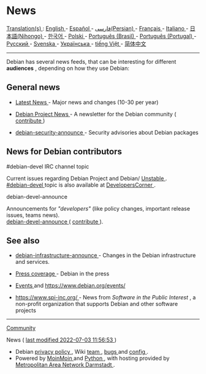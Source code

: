 # News

[ Translation(s) ](https://wiki.debian.org/DebianWiki/EditorGuide#translation)
: [ English ](https://wiki.debian.org/News) \- [ Español
](https://wiki.debian.org/es/News) \- [ فارسی(Persian)
](https://wiki.debian.org/fa/News) \- [ Français
](https://wiki.debian.org/fr/News) \- [ Italiano
](https://wiki.debian.org/it/News) \- [ 日本語(Nihongo)
](https://wiki.debian.org/ja/News) \- [ 한국어 ](https://wiki.debian.org/ko/News)
\- [ Polski ](https://wiki.debian.org/pl/Wiadomo%C5%9Bci) \- [ Português
(Brasil) ](https://wiki.debian.org/pt_BR/News) \- [ Português (Portugal)
](https://wiki.debian.org/pt_PT/News) \- [ Русский
](https://wiki.debian.org/ru/News) \- [ Svenska
](https://wiki.debian.org/sv/News) \- [ Українська
](https://wiki.debian.org/uk/News) \- [ tiếng Việt
](https://wiki.debian.org/vi/News) \- [ 简体中文
](https://wiki.debian.org/zh_CN/News)

* * *

Debian has several news feeds, that can be interesting for different
**audiences** , depending on how they use Debian:

##  General news

  * [ Latest News ](https://www.debian.org/News) \- Major news and changes (10-30 per year) 

  * [ Debian Project News ](https://www.debian.org/News/project/) \- A newsletter for the Debian community ( [ contribute ](https://wiki.debian.org/ProjectNews) ) 

  * [ debian-security-announce ](https://www.debian.org/security/#DSAS) \- Security advisories about Debian packages 

##  News for Debian contributors

#debian-devel IRC channel topic

    

Current issues regarding Debian Project and Debian/ [ Unstable
](https://wiki.debian.org/DebianUnstable) .  
[ #debian-devel ](ircs://irc.debian.org/#debian-devel) topic is also available
at [ DevelopersCorner ](https://wiki.debian.org/DevelopersCorner) .

debian-devel-announce

    

Announcements for _"developers"_ (like policy changes, important release
issues, teams news).  
[ debian-devel-announce ](https://lists.debian.org/debian-devel-announce
"DebianList") ( [ contribute ](https://wiki.debian.org/DeveloperNews) ).

##  See also

  * [ debian-infrastructure-announce ](https://lists.debian.org/debian-infrastructure-announce/ "DebianList") \- Changes in the Debian infrastructure and services. 

  * [ Press coverage ](https://wiki.debian.org/PressCoverage) \- Debian in the press 

  * [ Events ](https://wiki.debian.org/DebianEvents) and [ https://www.debian.org/events/ ](https://www.debian.org/events/)

  * [ https://www.spi-inc.org/ ](https://www.spi-inc.org/) \- News from _Software in the Public Interest_ , a non-profit organization that supports Debian and other software projects 

* * *

[ Community ](https://wiki.debian.org/Community)





News ( [ last modified 2022-07-03 11:56:53 ](/News?action=info) )

  * Debian [ privacy policy ](https://www.debian.org/legal/privacy) , Wiki [ team ](/Teams/DebianWiki) , [ bugs ](https://bugs.debian.org/wiki.debian.org) and [ config ](https://salsa.debian.org/debian/wiki.debian.org) . 
  * Powered by [ MoinMoin ](https://moinmo.in/ "This site uses the MoinMoin Wiki software.") and [ Python ](https://moinmo.in/Python "MoinMoin is written in Python.") , with hosting provided by [ Metropolitan Area Network Darmstadt ](https://www.man-da.de/) . 

